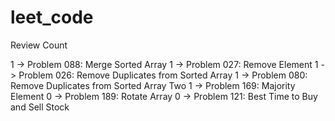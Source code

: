 # leet_code

Review Count

1 -> Problem 088: Merge Sorted Array
1 -> Problem 027: Remove Element
1 -> Problem 026: Remove Duplicates from Sorted Array
1 -> Problem 080: Remove Duplicates from Sorted Array Two
1 -> Problem 169: Majority Element
0 -> Problem 189: Rotate Array
0 -> Problem 121: Best Time to Buy and Sell Stock
